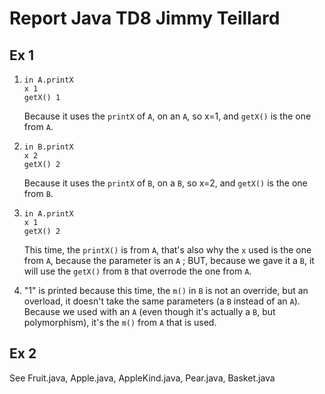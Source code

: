 # Report Java TD8 Jimmy Teillard

## Ex 1

1. ```
   in A.printX
   x 1
   getX() 1
   ```
   Because it uses the `printX` of `A`, on an `A`, so x=1, and `getX()` is the one from
   `A`.
   
2. ```
   in B.printX
   x 2
   getX() 2
   ```
   Because it uses the `printX` of `B`, on a `B`, so x=2, and `getX()` is the one from
   `B`.
   
3. ```
   in A.printX
   x 1
   getX() 2
   ```
   This time, the `printX()` is from `A`, that's also why the `x` used is the one from
   `A`, because the parameter is an `A` ; BUT, because we gave it a `B`, it will use
   the `getX()` from `B` that overrode the one from `A`. 
   
4. "1" is printed because this time, the `m()` in `B` is not an override, but an overload, it
   doesn't take the same parameters (a `B` instead of an `A`). Because we used with an
   `A` (even though it's actually a `B`, but polymorphism), it's the `m()` from `A` that
   is used.
   
## Ex 2

See Fruit.java, Apple.java, AppleKind.java, Pear.java, Basket.java